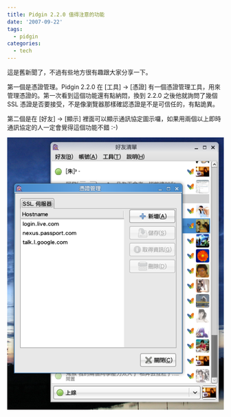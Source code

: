 ```yaml
---
title: Pidgin 2.2.0 值得注意的功能
date: '2007-09-22'
tags:
  - pidgin
categories:
  - tech
---
```

這是舊新聞了，不過有些地方很有趣跟大家分享一下。  
  
第一個是憑證管理。Pidgin 2.2.0 在 \[工具\] → \[憑證\] 有一個憑證管理工具，用來管理憑證的。第一次看到這個功能還有點納悶，換到 2.2.0 之後他就詢問了幾個 SSL 憑證是否要接受，不是像瀏覽器那樣確認憑證是不是可信任的，有點詭異。  
  
第二個是在 \[好友\] → \[顯示\] 裡面可以顯示通訊協定圖示囉，如果用兩個以上即時通訊協定的人一定會覺得這個功能不錯 :-)  
  
[![Screenshot-26](images/0.png)](http://www.flickr.com/photos/yurenju/1418605280/ "相片分享")